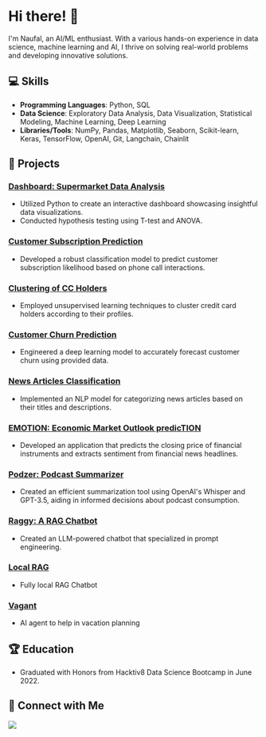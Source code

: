 # Hi there! 👋

I'm Naufal, an AI/ML enthusiast. With a various hands-on experience in data science, machine learning and AI, I thrive on solving real-world problems and developing innovative solutions.

## 💻 Skills

- **Programming Languages**: Python, SQL
- **Data Science**: Exploratory Data Analysis, Data Visualization, Statistical Modeling, Machine Learning, Deep Learning
- **Libraries/Tools**: NumPy, Pandas, Matplotlib, Seaborn, Scikit-learn, Keras, TensorFlow, OpenAI, Git, Langchain, Chainlit

## 🚀 Projects

### [Dashboard: Supermarket Data Analysis](https://github.com/Nau-git/dataviz_supermarket)

- Utilized Python to create an interactive dashboard showcasing insightful data visualizations.
- Conducted hypothesis testing using T-test and ANOVA.

### [Customer Subscription Prediction](https://github.com/Nau-git/Cls_telemarketing)

- Developed a robust classification model to predict customer subscription likelihood based on phone call interactions.

### [Clustering of CC Holders](https://github.com/Nau-git/unspvd_cluster_cc)

- Employed unsupervised learning techniques to cluster credit card holders according to their profiles.

### [Customer Churn Prediction](https://github.com/Nau-git/DL_churn_prediction)

- Engineered a deep learning model to accurately forecast customer churn using provided data.

### [News Articles Classification](https://github.com/Nau-git/nlp_news_classification)

- Implemented an NLP model for categorizing news articles based on their titles and descriptions.

### [EMOTION: Economic Market Outlook predicTION](https://github.com/Nau-git/EMOTION)

- Developed an application that predicts the closing price of financial instruments and extracts sentiment from financial news headlines.

### [Podzer: Podcast Summarizer](https://github.com/Nau-git/podzer)

- Created an efficient summarization tool using OpenAI's Whisper and GPT-3.5, aiding in informed decisions about podcast consumption.

### [Raggy: A RAG Chatbot](https://github.com/Nau-git/rag-chatbot)

- Created an LLM-powered chatbot that specialized in prompt engineering.

### [Local RAG](https://github.com/Nau-git/RAG-local)
- Fully local RAG Chatbot

### [Vagant](https://github.com/Nau-git/vacay_agent)
- AI agent to help in vacation planning

## 🏆 Education

- Graduated with Honors from Hacktiv8 Data Science Bootcamp in June 2022.

## 🔗 Connect with Me

[<img src="https://img.shields.io/badge/LinkedIn-0077B5?style=for-the-badge&logo=linkedin&logoColor=white" />](https://bit.ly/naufal-linkedin)


